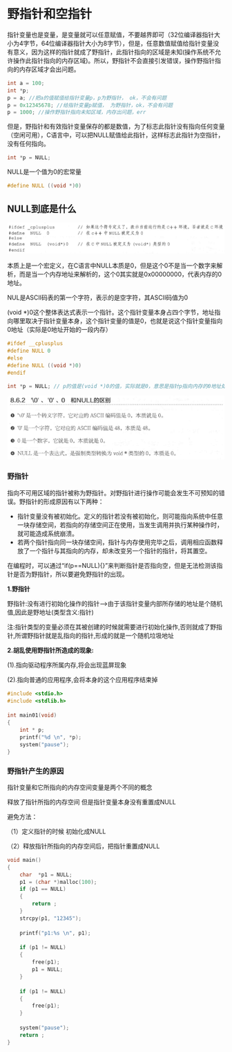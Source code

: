 # 野指针和空指针

指针变量也是变量，是变量就可以任意赋值，不要越界即可（32位编译器指针大小为4字节，64位编译器指针大小为8字节），但是，任意数值赋值给指针变量没有意义，因为这样的指针就成了野指针，此指针指向的区域是未知(操作系统不允许操作此指针指向的内存区域)。所以，野指针不会直接引发错误，操作野指针指向的内存区域才会出问题。

```c
int a = 100;
int *p;
p = a; //把a的值赋值给指针变量p，p为野指针， ok，不会有问题
p = 0x12345678; //给指针变量p赋值， 为野指针，ok，不会有问题
p = 1000; //操作野指针指向未知区域，内存出问题，err
```

但是，野指针和有效指针变量保存的都是数值，为了标志此指针没有指向任何变量（空闲可用），C语言中，可以把NULL赋值给此指针，这样标志此指针为空指针，没有任何指向。

```c
int *p = NULL;
```

NULL是一个值为0的宏常量

```c
#define NULL ((void *)0)
```

## NULL到底是什么

![1500217329455](./images/1500217329455.png)

本质上是一个宏定义，在C语言中NULL本质是0，但是这个0不是当一个数字来解析，而是当一个内存地址来解析的，这个0其实就是0x00000000，代表内存的0地址。

NUL是ASCII码表的第一个字符，表示的是空字符，其ASCII码值为0

(void *)0这个整体表达式表示一个指针。这个指针变量本身占四个字节，地址指向哪里取决于指针变量本身，这个指针变量的值是0，也就是说这个指针变量指向0地址（实际是0地址开始的一段内存）

```c
#ifdef __cplusplus
#define NULL 0
#else
#define NULL ((void *)0)
#endif
```

```c
int *p = NULL; // p的值是(void *)0的值，实际就是0，意思是指针p指向内存的0地址处
```

![1499701976789](./images/1499701976789.png)

### 野指针

指向不可用区域的指针被称为野指针。对野指针进行操作可能会发生不可预知的错误。野指针的形成原因有以下两种：

- 指针变量没有被初始化。定义的指针若没有被初始化，则可能指向系统中任意一块存储空间，若指向的存储空间正在使用，当发生调用并执行某种操作时，就可能造成系统崩溃。
- 若两个指针指向同一块存储空间，指针与内存使用完毕之后，调用相应函数释放了一个指针与其指向的内存，却未改变另一个指针的指针，将其置空。

在编程时，可以通过“if(p==NULL){}”来判断指针是否指向空，但是无法检测该指针是否为野指针，所以要避免野指针的出现。

**1.野指针**

野指针:没有进行初始化操作的指针-->由于该指针变量内部所存储的地址是个随机值,因此是野地址(类型含义:指针)

注:指针类型的变量必须在其被创建的时候就需要进行初始化操作,否则就成了野指针,所谓野指针就是乱指向的指针,形成的就是一个随机垃圾地址

**2.胡乱使用野指针所造成的现象:**

(1).指向驱动程序所属内存,将会出现蓝屏现象

(2).指向普通的应用程序,会将本身的这个应用程序结束掉

```c
#include <stdio.h>
#include <stdlib.h>
  
int main01(void)
{
	int * p;
  	printf("%d \n", *p);
    system("pause");
}
```

### 野指针产生的原因

指针变量和它所指向的内存空间变量是两个不同的概念

释放了指针所指的内存空间  但是指针变量本身没有重置成NULL

避免方法： 

（1）定义指针的时候 初始化成NULL

（2）释放指针所指向的内存空间后，把指针重置成NULL

```c
void main()
{
	char  *p1 = NULL;
	p1 = (char *)malloc(100);
	if (p1 == NULL)
	{
		return ;
	}
	strcpy(p1, "12345");

	printf("p1:%s \n", p1);

	if (p1 != NULL)
	{
		free(p1);
		p1 = NULL;
	}

	if (p1 != NULL)
	{
		free(p1);
	}

	system("pause");
	return ;
}
```